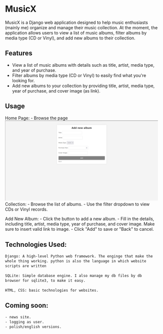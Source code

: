 # MusicX

MusicX is a Django web application designed to help music enthusiasts (mainly me) organize and manage their music collection. At the moment, the application allows users to view a list of music albums, filter albums by media type (CD or Vinyl), and add new albums to their collection.

## Features

- View a list of music albums with details such as title, artist, media type, and year of purchase.
- Filter albums by media type (CD or Vinyl) to easily find what you're looking for.
- Add new albums to your collection by providing title, artist, media type, year of purchase, and cover image (as link).

## Usage

Home Page:
    - Browse the page
    ![plot](https://github.com/dominikstas/musicX/blob/main/ss/add.png)
Collection:
    - Browse the list of albums.
    - Use the filter dropdown to view CDs or Vinyl records.

Add New Album:
    - Click the button to add a new album.
    - Fill in the details, including title, artist, media type, year of purchase, and cover image. Make sure
    to insert valid link to image.
    - Click "Add" to save or "Back" to cancel.


## Technologies Used:

    Django: A high-level Python web framework. The enginge that make the whole thing working. python is also the language in which website scripts are written

    SQLite: Simple database engine. I also manage my db files by db browser for sqlite3, to make it easy.
    
    HTML, CSS: basic technologies for websites.


## Coming soon:

    - news site.
    - logging as user.
    - polish/english versions.